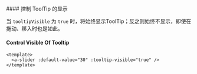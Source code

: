 <cn>
#### 控制 ToolTip 的显示 

当 `tooltipVisible` 为 `true` 时，将始终显示ToolTip；反之则始终不显示，即使在拖动、移入时也是如此。
</cn>
<us>
#### Control Visible Of Tooltip
</us>

```tpl
<template>
  <a-slider :default-value="30" :tooltip-visible="true" />
</template>
```